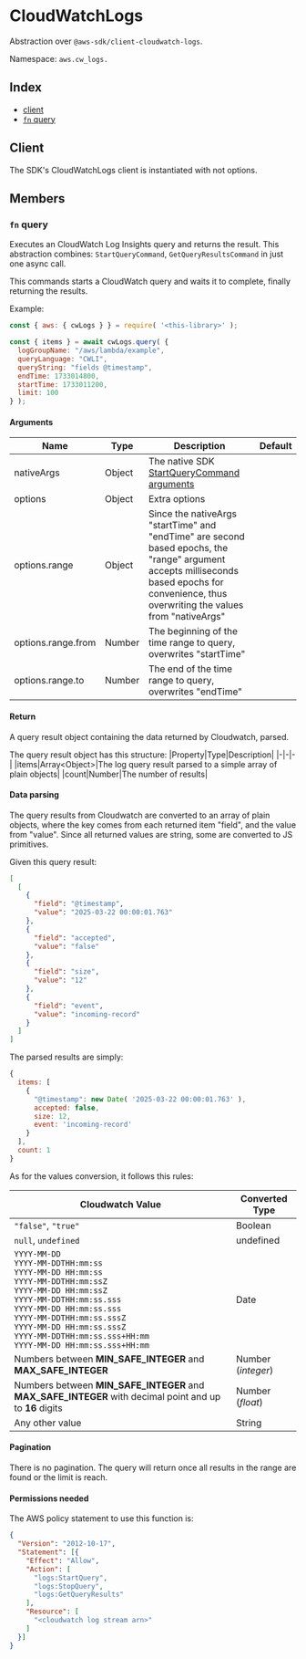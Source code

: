 # CloudWatchLogs

Abstraction over `@aws-sdk/client-cloudwatch-logs`.

Namespace: `aws.cw_logs.`

## Index
- [client](#client)
- [`fn` query](#fn-query)

## Client

The SDK's CloudWatchLogs client is instantiated with not options.

## Members

### `fn` query

Executes an CloudWatch Log Insights query and returns the result. This abstraction combines: `StartQueryCommand`, `GetQueryResultsCommand` in just one async call.

This commands starts a CloudWatch query and waits it to complete, finally returning the results.

Example:
```js
const { aws: { cwLogs } } = require( '<this-library>' );

const { items } = await cwLogs.query( {
  logGroupName: "/aws/lambda/example",
  queryLanguage: "CWLI",
  queryString: "fields @timestamp",
  endTime: 1733014800,
  startTime: 1733011200,
  limit: 100
} );
```

#### Arguments

|Name|Type|Description|Default|
|---|---|---|---|
|nativeArgs|Object|The native SDK [StartQueryCommand arguments](https://docs.aws.amazon.com/AWSJavaScriptSDK/v3/latest/client/cloudwatch-logs/command/StartQueryCommand/)||
|options|Object|Extra options||
|options.range|Object|Since the nativeArgs "startTime" and "endTime" are second based epochs, the "range" argument accepts milliseconds based epochs for convenience, thus overwriting the values from "nativeArgs"||
|options.range.from|Number|The beginning of the time range to query, overwrites "startTime"||
|options.range.to|Number|The end of the time range to query, overwrites "endTime"||

#### Return

A query result object containing the data returned by Cloudwatch, parsed.

The query result object has this structure:
|Property|Type|Description|
|-|-|-|
|items|Array\<Object\>|The log query result parsed to a simple array of plain objects|
|count|Number|The number of results|

#### Data parsing

The query results from Cloudwatch are converted to an array of plain objects, where the key comes from each returned item "field", and the value from "value". Since all returned values are string, some are converted to JS primitives.

Given this query result:
```json
[
  [
    {
      "field": "@timestamp",
      "value": "2025-03-22 00:00:01.763"
    },
    {
      "field": "accepted",
      "value": "false"
    },
    {
      "field": "size",
      "value": "12"
    },
    {
      "field": "event",
      "value": "incoming-record"
    }
  ]
]
```

The parsed results are simply:

```js
{
  items: [
    {
      "@timestamp": new Date( '2025-03-22 00:00:01.763' ),
      accepted: false,
      size: 12,
      event: 'incoming-record'
    }
  ],
  count: 1
}
```

As for the values conversion, it follows this rules:

|Cloudwatch Value|Converted Type|
|-|-|
|`"false"`, `"true"`|Boolean|
|`null`, `undefined`|undefined|
|`YYYY-MM-DD`<br/>`YYYY-MM-DDTHH:mm:ss`<br/>`YYYY-MM-DD HH:mm:ss`<br/>`YYYY-MM-DDTHH:mm:ssZ`<br/>`YYYY-MM-DD HH:mm:ssZ`<br/>`YYYY-MM-DDTHH:mm:ss.sss`<br/>`YYYY-MM-DD HH:mm:ss.sss`<br/>`YYYY-MM-DDTHH:mm:ss.sssZ`<br/>`YYYY-MM-DD HH:mm:ss.sssZ`<br/>`YYYY-MM-DDTHH:mm:ss.sss+HH:mm`<br/>`YYYY-MM-DD HH:mm:ss.sss+HH:mm`|Date|
|Numbers between __MIN_SAFE_INTEGER__ and __MAX_SAFE_INTEGER__|Number (_integer_)|
|Numbers between __MIN_SAFE_INTEGER__ and __MAX_SAFE_INTEGER__ with decimal point and up to __16__ digits|Number (_float_)|
|Any other value|String|

#### Pagination

There is no pagination. The query will return once all results in the range are found or the limit is reach.

#### Permissions needed

The AWS policy statement to use this function is:

```json
{
  "Version": "2012-10-17",
  "Statement": [{
    "Effect": "Allow",
    "Action": [
      "logs:StartQuery",
      "logs:StopQuery",
      "logs:GetQueryResults"
    ],
    "Resource": [
      "<cloudwatch log stream arn>"
    ]
  }]
}
```
